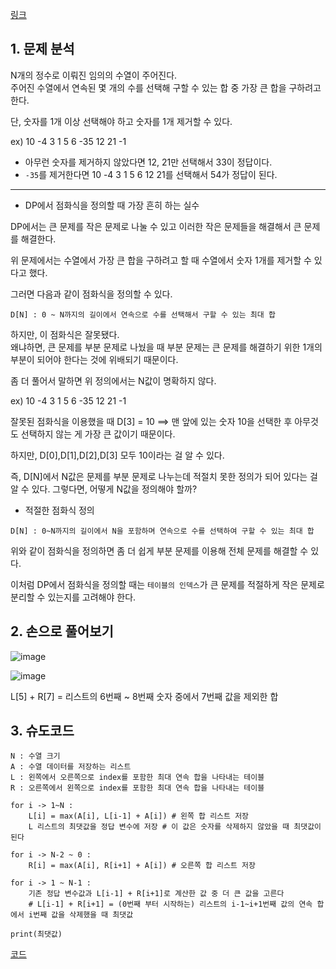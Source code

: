 [링크](https://www.acmicpc.net/problem/13398)

## 1. 문제 분석

N개의 정수로 이뤄진 임의의 수열이 주어진다.  
주어진 수열에서 연속된 몇 개의 수를 선택해 구할 수 있는 합 중 가장 큰 합을 구하려고 한다.

단, 숫자를 1개 이상 선택해야 하고 숫자를 1개 제거할 수 있다.

ex) 10 -4 3 1 5 6 -35 12 21 -1

- 아무런 숫자를 제거하지 않았다면 12, 21만 선택해서 33이 정답이다. 
- `-35`를 제거한다면 10 -4 3 1 5 6 12 21를 선택해서 54가 정답이 된다.

--- 

- DP에서 점화식을 정의할 때 가장 흔히 하는 실수 

DP에서는 큰 문제를 작은 문제로 나눌 수 있고 이러한 작은 문제들을 해결해서 큰 문제를 해결한다. 

위 문제에서는 수열에서 가장 큰 합을 구하려고 할 때 수열에서 숫자 1개를 제거할 수 있다고 했다. 

그러면 다음과 같이 점화식을 정의할 수 있다. 

```
D[N] : 0 ~ N까지의 길이에서 연속으로 수를 선택해서 구할 수 있는 최대 합
```

하지만, 이 점화식은 잘못됐다.  
왜냐하면, 큰 문제를 부분 문제로 나눴을 때 부분 문제는 큰 문제를 해결하기 위한 1개의 부분이 되어야 한다는 것에 위배되기 때문이다.

좀 더 풀어서 말하면 위 정의에서는 N값이 명확하지 않다. 

ex) 10 -4 3 1 5 6 -35 12 21 -1

잘못된 점화식을 이용했을 때 D[3] = 10 ==> 맨 앞에 있는 숫자 10을 선택한 후 아무것도 선택하지 않는 게 가장 큰 값이기 때문이다.

하지만, D[0],D[1],D[2],D[3] 모두 10이라는 걸 알 수 있다. 

즉, D[N]에서 N값은 문제를 부분 문제로 나누는데 적절치 못한 정의가 되어 있다는 걸 알 수 있다. 그렇다면, 어떻게 N값을 정의해야 할까?

- 적절한 점화식 정의
```
D[N] : 0~N까지의 길이에서 N을 포함하며 연속으로 수를 선택하여 구할 수 있는 최대 합
```

위와 같이 점화식을 정의하면 좀 더 쉽게 부분 문제를 이용해 전체 문제를 해결할 수 있다. 

이처럼 DP에서 점화식을 정의할 때는 `테이블의 인덱스`가 큰 문제를 적절하게 작은 문제로 분리할 수 있는지를 고려해야 한다.

## 2. 손으로 풀어보기 

![image](../../image/day27/89번_001.png)

![image](../../image/day27/89번_002.png)

L[5] + R[7] = 리스트의 6번째 ~ 8번째 숫자 중에서 7번째 값을 제외한 합 

## 3. 슈도코드 

``` 
N : 수열 크기 
A : 수열 데이터를 저장하는 리스트
L : 왼쪽에서 오른쪽으로 index를 포함한 최대 연속 합을 나타내는 테이블
R : 오른쪽에서 왼쪽으로 index를 포함한 최대 연속 합을 나타내는 테이블

for i -> 1~N : 
    L[i] = max(A[i], L[i-1] + A[i]) # 왼쪽 합 리스트 저장 
    L 리스트의 최댓값을 정답 변수에 저장 # 이 값은 숫자를 삭제하지 않았을 때 최댓값이 된다

for i -> N-2 ~ 0 : 
    R[i] = max(A[i], R[i+1] + A[i]) # 오른쪽 합 리스트 저장 

for i -> 1 ~ N-1 : 
    기존 정답 변수값과 L[i-1] + R[i+1]로 계산한 값 중 더 큰 값을 고른다
    # L[i-1] + R[i+1] = (0번째 부터 시작하는) 리스트의 i-1~i+1번째 값의 연속 합에서 i번째 값을 삭제했을 때 최댓값 

print(최댓값)
```

[코드](../../code/day27/89_연속된정수합구하기.py)